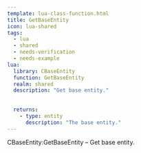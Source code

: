 ```yaml
---
template: lua-class-function.html
title: GetBaseEntity
icon: lua-shared
tags:
  - lua
  - shared
  - needs-verification
  - needs-example
lua:
  library: CBaseEntity
  function: GetBaseEntity
  realm: shared
  description: "Get base entity."
  
  
  returns:
    - type: entity
      description: "The base entity."
---
```


<div class="lua__search__keywords">
CBaseEntity:GetBaseEntity &#x2013; Get base entity.
</div>
